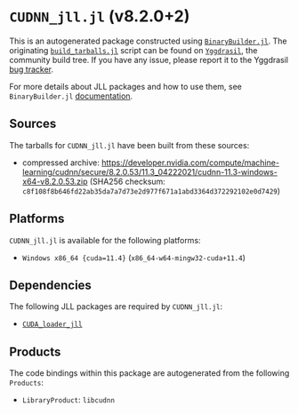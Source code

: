 # `CUDNN_jll.jl` (v8.2.0+2)

This is an autogenerated package constructed using [`BinaryBuilder.jl`](https://github.com/JuliaPackaging/BinaryBuilder.jl). The originating [`build_tarballs.jl`](https://github.com/JuliaPackaging/Yggdrasil/blob/5f4a735935b80e022635fa98e9fedf2c382ad684/C/CUDNN/build_tarballs.jl) script can be found on [`Yggdrasil`](https://github.com/JuliaPackaging/Yggdrasil/), the community build tree.  If you have any issue, please report it to the Yggdrasil [bug tracker](https://github.com/JuliaPackaging/Yggdrasil/issues).

For more details about JLL packages and how to use them, see `BinaryBuilder.jl` [documentation](https://juliapackaging.github.io/BinaryBuilder.jl/dev/jll/).

## Sources

The tarballs for `CUDNN_jll.jl` have been built from these sources:

* compressed archive: https://developer.nvidia.com/compute/machine-learning/cudnn/secure/8.2.0.53/11.3_04222021/cudnn-11.3-windows-x64-v8.2.0.53.zip (SHA256 checksum: `c8f108f8b646fd22ab35da7a7d73e2d977f671a1abd3364d372292102e0d7429`)

## Platforms

`CUDNN_jll.jl` is available for the following platforms:

* `Windows x86_64 {cuda=11.4}` (`x86_64-w64-mingw32-cuda+11.4`)

## Dependencies

The following JLL packages are required by `CUDNN_jll.jl`:

* [`CUDA_loader_jll`](https://github.com/JuliaBinaryWrappers/CUDA_loader_jll.jl)

## Products

The code bindings within this package are autogenerated from the following `Products`:

* `LibraryProduct`: `libcudnn`
